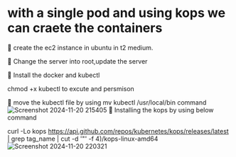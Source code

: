# with a single pod and using kops we can craete the containers
	create the ec2 instance in ubuntu in t2 medium.

	Change the server into root,update the server

	Install the docker and kubectl

chmod +x kubectl to excute and persmison

	move the kubectl file by using mv kubectl /usr/local/bin command
![Screenshot 2024-11-20 215405](https://github.com/user-attachments/assets/9e0d5c1c-cbc3-4c2e-8708-118b40eb8f3a)
	Installing the kops by using below command

curl -Lo kops https://api.github.com/repos/kubernetes/kops/releases/latest | grep tag_name | cut -d '"' -f 4)/kops-linux-amd64
![Screenshot 2024-11-20 220321](https://github.com/user-attachments/assets/9ab57729-4239-4765-9f8e-100e8720d4f0)


